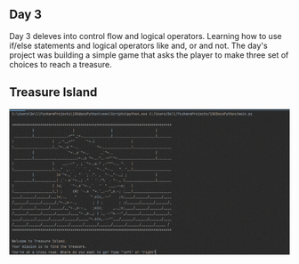 ## Day 3

Day 3 deleves into control flow and logical operators. Learning how to use if/else statements and logical operators like and, or and not. 
The day's project was building a simple game that asks the player to make three set of choices to reach a treasure.

## Treasure Island

![treasure island game](treasure_island_game.gif)
